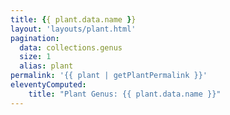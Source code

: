 ```yaml
---
title: {{ plant.data.name }}
layout: 'layouts/plant.html'
pagination:
  data: collections.genus
  size: 1
  alias: plant
permalink: '{{ plant | getPlantPermalink }}'
eleventyComputed:
    title: "Plant Genus: {{ plant.data.name }}"
---
```

